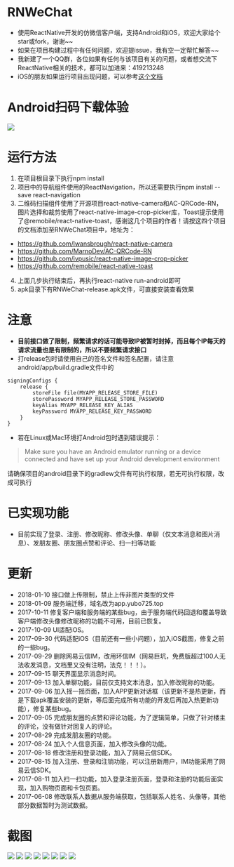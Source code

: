 # RNWeChat
* 使用ReactNative开发的仿微信客户端，支持Android和iOS，欢迎大家给个star或fork，谢谢~~
* 如果在项目构建过程中有任何问题，欢迎提issue，我有空一定帮忙解答~~
* 我新建了一个QQ群，各位如果有任何与该项目有关的问题，或者想交流下ReactNative相关的技术，都可以加进来：419213248
* iOS的朋友如果运行项目出现问题，可以参考<a href="./iOS-README.md">这个文档</a>

# Android扫码下载体验
<img src='./screenshots/rnwechat.png'>

# 运行方法
1. 在项目根目录下执行npm install
2. 项目中的导航组件使用的ReactNavigation，所以还需要执行npm install --save react-navigation
3. 二维码扫描组件使用了开源项目react-native-camera和AC-QRCode-RN，图片选择和裁剪使用了react-native-image-crop-picker库，Toast提示使用了@remobile/react-native-toast，感谢这几个项目的作者！请按这四个项目的文档添加至RNWeChat项目中，地址为：
  * https://github.com/lwansbrough/react-native-camera
  * https://github.com/MarnoDev/AC-QRCode-RN
  * https://github.com/ivpusic/react-native-image-crop-picker
  * https://github.com/remobile/react-native-toast
4. 上面几步执行结束后，再执行react-native run-android即可
5. apk目录下有RNWeChat-release.apk文件，可直接安装查看效果

# 注意
* **目前接口做了限制，频繁请求的话可能导致IP被暂时封掉，而且每个IP每天的请求流量也是有限制的，所以不要频繁请求接口**
* 打release包时请使用自己的签名文件和签名配置，请注意android/app/build.gradle文件中的
```
signingConfigs {
    release {
        storeFile file(MYAPP_RELEASE_STORE_FILE)
        storePassword MYAPP_RELEASE_STORE_PASSWORD
        keyAlias MYAPP_RELEASE_KEY_ALIAS
        keyPassword MYAPP_RELEASE_KEY_PASSWORD
    }
}
```

* 若在Linux或Mac环境打Android包时遇到错误提示：

> Make sure you have an Android emulator running or a device connected and have set up your Android development environment

请确保项目的android目录下的gradlew文件有可执行权限，若无可执行权限，改成可执行

# 已实现功能
* 目前实现了登录、注册、修改昵称、修改头像、单聊（仅文本消息和图片消息）、发朋友圈、朋友圈点赞和评论、扫一扫等功能

# 更新
* 2018-01-10 接口做上传限制，禁止上传非图片类型的文件
* 2018-01-09 服务端迁移，域名改为app.yubo725.top
* 2017-10-11 修复客户端和服务端的某些bug，由于服务端代码回退和覆盖导致客户端修改头像修改昵称的功能不可用，目前已恢复。
* 2017-10-09 UI适配iOS。
* 2017-09-30 代码适配iOS（目前还有一些小问题），加入iOS截图，修复之前的一些bug。
* 2017-09-29 删除网易云信IM，改用环信IM（网易巨坑，免费版超过100人无法收发消息，文档里又没有注明，法克！！！）。
* 2017-09-15 聊天界面显示消息时间。
* 2017-09-13 加入单聊功能，目前仅支持文本消息，加入修改昵称的功能。
* 2017-09-06 加入摇一摇页面，加入APP更新对话框（该更新不是热更新，而是下载apk覆盖安装的更新，等后面完成所有功能的开发后再加入热更新功能），修复某些bug。
* 2017-09-05 完成朋友圈的点赞和评论功能，为了逻辑简单，只做了针对楼主的评论，没有做针对回复人的评论。
* 2017-08-29 完成发朋友圈的功能。
* 2017-08-24 加入个人信息页面，加入修改头像的功能。
* 2017-08-18 修改注册和登录功能，加入了网易云信SDK。
* 2017-08-15 加入注册、登录和注销功能，可以注册新用户，IM功能采用了网易云信SDK。
* 2017-08-11 加入扫一扫功能，加入登录注册页面，登录和注册的功能后面实现，加入购物页面和卡包页面。
* 2017-06-08 修改联系人数据从服务端获取，包括联系人姓名、头像等，其他部分数据暂时为测试数据。

# 截图
<img src='./screenshots/01.png'>
<img src='./screenshots/02.png'>
<img src='./screenshots/03.png'>
<img src='./screenshots/04.png'>
<img src='./screenshots/05.png'>
<img src='./screenshots/06.png'>
<img src='./screenshots/07.png'>
<img src='./screenshots/08.png'>
